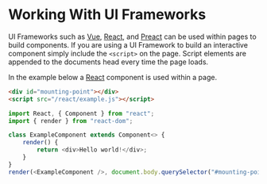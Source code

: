 # Working With UI Frameworks

UI Frameworks such as [Vue](https://vuejs.org/), [React](https://reactjs.org/), and [Preact](https://preactjs.com/) can be used within pages to build components. If you are using a UI Framework to build an interactive component simply include the `<script>` on the page. Script elements are appended to the documents head every time the page loads.

In the example below a [React](https://reactjs.org/) component is used within a page.

```html
<div id="mounting-point"></div>
<script src="/react/example.js"></script>
```

```javascript
import React, { Component } from "react";
import { render } from "react-dom";

class ExampleComponent extends Component<> {
    render() {
        return <div>Hello world!</div>;
    }
}
render(<ExampleComponent />, document.body.querySelector("#mounting-point"));
```
